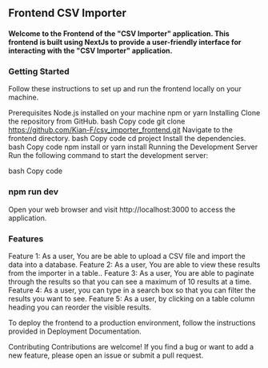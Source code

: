## Frontend CSV Importer
#### Welcome to the Frontend of the "CSV Importer" application. This frontend is built using NextJs to provide a user-friendly interface for interacting with the "CSV Importer" application.

### Getting Started
Follow these instructions to set up and run the frontend locally on your machine.

Prerequisites
Node.js installed on your machine
npm or yarn
Installing
Clone the repository from GitHub.
bash
Copy code
git clone https://github.com/Kian-F/csv_importer_frontend.git
Navigate to the frontend directory.
bash
Copy code
cd project
Install the dependencies.
bash
Copy code
npm install or yarn install
Running the Development Server
Run the following command to start the development server:

bash
Copy code
### npm run dev
Open your web browser and visit http://localhost:3000 to access the application.

### Features
Feature 1: As a user, You are be able to upload a CSV file and import the data into
a database.
Feature 2: As a user, You are able to view these results from the importer in a table..
Feature 3: As a user, You are able to paginate through the results so that you can see a
maximum of 10 results at a time.
Feature 4: As a user, you can type in a search box so that you can filter the results you want to see.
Feature 5: As a user, by clicking on a table column heading you can reorder the visible results.

To deploy the frontend to a production environment, follow the instructions provided in Deployment Documentation.

Contributing
Contributions are welcome! If you find a bug or want to add a new feature, please open an issue or submit a pull request.